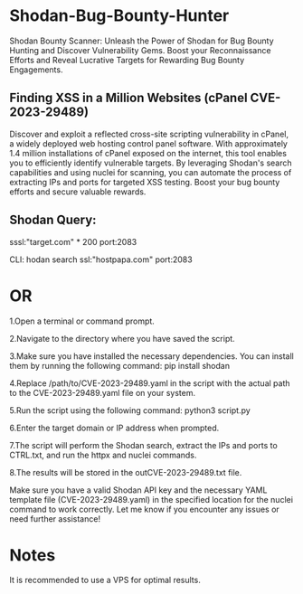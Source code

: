 # Shodan-Bug-Bounty-Hunter
Shodan Bounty Scanner: Unleash the Power of Shodan for Bug Bounty Hunting and Discover Vulnerability Gems. Boost your Reconnaissance Efforts and Reveal Lucrative Targets for Rewarding Bug Bounty Engagements.


## Finding XSS in a Million Websites (cPanel CVE-2023-29489)

Discover and exploit a reflected cross-site scripting vulnerability in cPanel, a widely deployed web hosting control panel software. With approximately 1.4 million installations of cPanel exposed on the internet, this tool enables you to efficiently identify vulnerable targets. By leveraging Shodan's search capabilities and using nuclei for scanning, you can automate the process of extracting IPs and ports for targeted XSS testing. Boost your bug bounty efforts and secure valuable rewards.


## Shodan Query:
sssl:"target.com" * 200 port:2083

CLI: hodan search ssl:"hostpapa.com" port:2083



# OR

1.Open a terminal or command prompt.

2.Navigate to the directory where you have saved the script.

3.Make sure you have installed the necessary dependencies. You can install them by running the following command:
pip install shodan

4.Replace /path/to/CVE-2023-29489.yaml in the script with the actual path to the CVE-2023-29489.yaml file on your system.

5.Run the script using the following command:
python3 script.py

6.Enter the target domain or IP address when prompted.

7.The script will perform the Shodan search, extract the IPs and ports to CTRL.txt, and run the httpx and nuclei commands.

8.The results will be stored in the outCVE-2023-29489.txt file.

Make sure you have a valid Shodan API key and the necessary YAML template file (CVE-2023-29489.yaml) in the specified location for the nuclei command to work correctly.
Let me know if you encounter any issues or need further assistance!


# Notes
It is recommended to use a VPS for optimal results.
